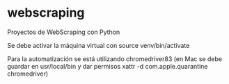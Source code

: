 # webscraping
Proyectos de WebScraping con Python

Se debe activar la máquina virtual con source venv/bin/activate

Para la automatización se está utilizando chromedriver83 (en Mac se debe guardar en usr/local/bin y dar permisos xattr -d com.apple.quarantine chromedriver)
